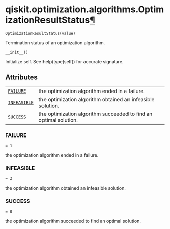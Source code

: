 <span id="qiskit-optimization-algorithms-optimizationresultstatus" />

# qiskit.optimization.algorithms.OptimizationResultStatus[¶](#qiskit-optimization-algorithms-optimizationresultstatus "Permalink to this headline")

<span id="undefined" />

`OptimizationResultStatus(value)`

Termination status of an optimization algorithm.

<span id="undefined" />

`__init__()`

Initialize self. See help(type(self)) for accurate signature.

## Attributes

|                                                                                                                                                          |                                                                   |
| -------------------------------------------------------------------------------------------------------------------------------------------------------- | ----------------------------------------------------------------- |
| [`FAILURE`](#qiskit.optimization.algorithms.OptimizationResultStatus.FAILURE "qiskit.optimization.algorithms.OptimizationResultStatus.FAILURE")          | the optimization algorithm ended in a failure.                    |
| [`INFEASIBLE`](#qiskit.optimization.algorithms.OptimizationResultStatus.INFEASIBLE "qiskit.optimization.algorithms.OptimizationResultStatus.INFEASIBLE") | the optimization algorithm obtained an infeasible solution.       |
| [`SUCCESS`](#qiskit.optimization.algorithms.OptimizationResultStatus.SUCCESS "qiskit.optimization.algorithms.OptimizationResultStatus.SUCCESS")          | the optimization algorithm succeeded to find an optimal solution. |

<span id="undefined" />

### FAILURE

`= 1`

the optimization algorithm ended in a failure.

<span id="undefined" />

### INFEASIBLE

`= 2`

the optimization algorithm obtained an infeasible solution.

<span id="undefined" />

### SUCCESS

`= 0`

the optimization algorithm succeeded to find an optimal solution.
